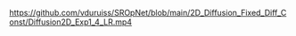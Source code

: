 https://github.com/vduruiss/SROpNet/blob/main/2D_Diffusion_Fixed_Diff_Const/Diffusion2D_Exp1_4_LR.mp4
